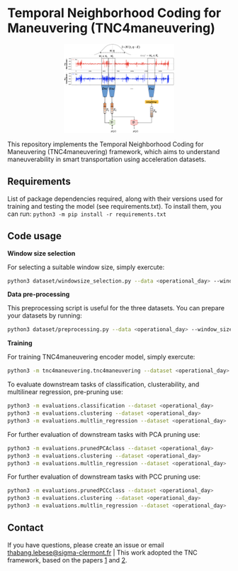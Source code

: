 # Temporal Neighborhood Coding for Maneuvering (TNC4maneuvering)

<p align="center">
  <img src="tnc_diagram.png" width="250" height="200" />
</p>

This repository implements the Temporal Neighborhood Coding for Maneuvering (TNC4maneuvering) framework, which aims to understand maneuverability in smart transportation using acceleration datasets.


## Requirements

List of package dependencies required, along with their versions used for training and testing the model (see requirements.txt). To install them, you can run: ```python3 -m pip install -r requirements.txt```

## Code usage

**Window size selection**

For selecting a suitable window size, simply exercute:

```bash
python3 dataset/windowsize_selection.py --data <operational_day> --window_size0 <initial_size> --steps < step_size> --window_sizeT <terminal_size> --n_evals <no_evals>
```

**Data pre-processing**

This preprocessing script is useful for the three datasets. You can prepare your datasets by running:

```bash
python3 dataset/preprocessing.py --data <operational_day> --window_size <window_size> --p_value <pvalaue>
```

**Training**

For training TNC4maneuvering encoder model, simply exercute: 

```bash
python3 -m tnc4maneuvering.tnc4maneuvering --dataset <operational_day> --train --cv <no_of_cv> --w <weight_t>
```

To evaluate downstream tasks of classification, clusterability, and multilinear regression, pre-pruning use:


```bash 
python3 -m evaluations.classification --dataset <operational_day>
python3 -m evaluations.clustering --dataset <operational_day>
python3 -m evaluations.multlin_regression --dataset <operational_day>
```

For further evaluation of downstream tasks with PCA pruning use:

```bash
python3 -m evaluations.prunedPCAclass --dataset <operational_day>
python3 -m evaluations.clustering --dataset <operational_day>
python3 -m evaluations.multlin_regression --dataset <operational_day>
```

For further evaluation of downstream tasks with PCC pruning use:

```bash 
python3 -m evaluations.prunedPCCclass --dataset <operational_day>
python3 -m evaluations.clustering --dataset <operational_day>
python3 -m evaluations.multlin_regression --dataset <operational_day>
```

<!-- 
## Reference
Lebese, Thabang, et al. Unsupervised Representation Learning for Smart Transportation. IDA 2024 .... (to be updated)
 -->

## Contact
If you have questions, please create an issue or email thabang.lebese@sigma-clermont.fr | This work adopted the TNC framework, based on the papers
[1](https://arxiv.org/pdf/2106.00750) and [2](https://ieeexplore.ieee.org/iel7/10159234/10159280/10159325.pdf?casa_token=YFXQY5R3grAAAAAA:FKNaWX5hElYeRG3Pfg_v28Heqpqsn_ZyGSjL3wfajzSoQ4c7c6pm_G45s9gOK97C38xc17Ym9_8).
